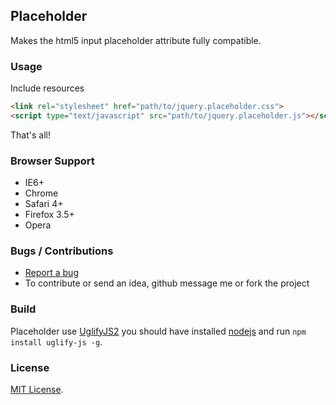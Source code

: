## Placeholder
Makes the html5 input placeholder attribute fully compatible.


### Usage
Include resources
``` html
<link rel="stylesheet" href="path/to/jquery.placeholder.css">
<script type="text/javascript" src="path/to/jquery.placeholder.js"></script>
```

That's all!


### Browser Support
  * IE6+
  * Chrome
  * Safari 4+
  * Firefox 3.5+
  * Opera


### Bugs / Contributions
- [Report a bug](https://github.com/niceue/placeholder/issues)
- To contribute or send an idea, github message me or fork the project


### Build
Placeholder use [UglifyJS2](https://github.com/mishoo/UglifyJS) 
you should have installed [nodejs](nodejs.org) and run `npm install uglify-js -g`.

  
### License
[MIT License](https://github.com/niceue/placeholder/blob/master/LICENSE.txt).
